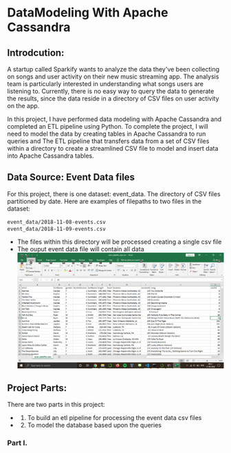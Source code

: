 # DataModeling With Apache Cassandra
## Introdcution:
A startup called Sparkify wants to analyze the data they've been collecting on songs and user activity on their new music streaming app. The analysis team is particularly interested in understanding what songs users are listening to. Currently, there is no easy way to query the data to generate the results, since the data reside in a directory of CSV files on user activity on the app.

In this project, I have performed data modeling with Apache Cassandra and completed an ETL pipeline using Python. To complete the project, I will need to model the data by creating tables in Apache Cassandra to run queries and The ETL pipeline that transfers data from a set of CSV files within a directory to create a streamlined CSV file to model and insert data into Apache Cassandra tables.

## Data Source: Event Data files
For this project, there is one dataset: event_data. The directory of CSV files partitioned by date. Here are examples of filepaths to two files in the dataset:
```csv
event_data/2018-11-08-events.csv
event_data/2018-11-09-events.csv
```
- The files within this directory will be processed creating a single csv file
- The ouput event data file will contain all data
![eventData](Screenshot-event_datafile_new.png)
## Project Parts:
There are two parts in this project:
* 1. To build an etl pipeline for processing the event data csv files
* 2. To model the database based upon the queries 

### Part I.


